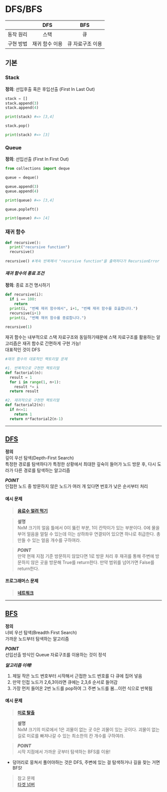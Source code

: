 
# DFS/BFS

| |DFS|BFS|
|:-|:-:|:-:|
|동작 원리|스택|큐|
|구현 방법|재귀 함수 이용|큐 자료구조 이용|


## 기본 
### Stack<br>
__정의__: 선입후출 혹은 후입선출 (First In Last Out)<br>

``` python
stack = []
stack.append(3)
stack.append(4)

print(stack) #=> [3,4]

stack.pop()

print(stack) #=> [3]
```


### Queue<br>
__정의__: 선입선출 (First In First Out)<br>

``` python
from collections import deque

queue = deque()

queue.append(3)
queue.append(4)

print(queue) #=> [3,4]

queue.popleft()

print(queue) #=> [4]
```

### 재귀 함수<br>

``` python
def recursive():
  print("recursive function")
  recursive()
 
recursive() #계속 반복해서 "recursive function"을 출력하다가 RecursionError 메세지를 출력하고 멈춤
```

#### *재귀 함수의 종료 조건*
__정의__: 종료 조건 명시하기<br>

``` python 
def recursive(i):
  if i == 100:
    return
  print(i, "번째 재귀 함수에서", i+1, "번째 재귀 함수를 호출합니다.")
  recursive(i+1)
  print(i, "번째 재귀 함수를 종료합니다.")
  
recursive(1)
```
재귀 함수는 내부적으로 스택 자료구조와 동일하기때문에 스택 자료구조를 활용하는 알고리즘은 재귀 함수로 간편하게 구현 가능!<br>
대표적인 것이 DFS<br>

``` python
#재귀 함수의 대표적인 팩토리얼 문제

#1. 반복적으로 구현한 팩토리얼
def factorial(n):
  result = 1
  for i in range(1, n+1):
    result *= i
  return result

#2. 재귀적으로 구현한 팩토리얼
def factorial2(n):
  if n<=1:
    return 1
  return n*factorial2(n-1)
```
-----


## [DFS](./DFS.py)
__정의__<br>
깊이 우선 탐색(Depth-First Search)<br>
특정한 경로를 탐색하다가 특정한 상황에서 최대한 깊숙이 들어가 노드 방문 후, 다시 도라가 다른 경로를 탐색하는 알고리즘<br>

__*POINT*__<br>
인접한 노드 중 방문하지 않은 노드가 여러 개 있다면 번호가 낮은 순서부터 처리<br>



#### __예시 문제__<br>
> __[음료수 얼려 먹기](./ice.py)__<br>

> __설명__<br>
> NxM 크기의 얼음 틀에서 0이 뚫린 부분, 1이 칸막이가 있는 부분이다. 0에 물을 부어 얼음을 얼릴 수 있는데 이는 상하좌우 연결되어 있으면 하나로 취급한다. 총 만들 수 있는 얼음 개수를 구하여라.<br>

> __*POINT*__<br>
> 만약 현재 지점 기준 방문하지 않았다면 1로 방문 처리 후 재귀를 통해 주변에 방문하지 않은 곳을 방문해 True를 return한다. 만약 범위를 넘어가면 False를 return한다.<br>

#### __프로그래머스 문제__<br>
> __[네트워크](https://programmers.co.kr/learn/courses/30/lessons/43162)__

-----

## [BFS](./BFS.py)
__정의__<br>
너비 우선 탐색(Breadth First Search)<br>
가까운 노드부터 탐색하는 알고리즘<br>


__*POINT*__<br>
선입선출 방식인 Queue 자료구조를 이용하는 것이 정석<br>

__*알고리즘 이해!*__<br>
1. 제일 작은 노드 번호부터 시작해서 근접한 노드 번호를 다 큐에 집어 넣음<br>
2. 만약 인접 노드가 2,6,3이라면 큐에는 2,3,6 순서로 들어감<br>
3. 가장 먼저 들어온 2번 노드를 pop하여 그 주변 노드를 봄...이런 식으로 반복됨<br>


#### __예시 문제__<br>
> __[미로 탈출](./maze.py)__<br>

> __설명__<br>
> NxM 크기의 미로에서 1은 괴물이 없는 곳 0은 괴물이 있는 곳이다. 괴물이 없는 길로 미로를 빠져나갈 수 있는 최소한의 칸 개수를 구하여라.<br>

> __*POINT*__<br>
> 시작 지점에서 가까운 곳부터 탐색하는 BFS를 이용!<br>

* 덩어리로 뭉쳐서 풀어야하는 것은 DFS, 주변에 있는 걸 탐색하거나 길을 찾는 거면 BFS!


>참고 문제<br>
>[타겟 넘버](https://programmers.co.kr/learn/courses/30/lessons/43165)
